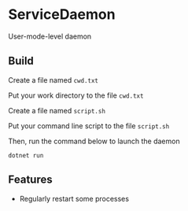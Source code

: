 # ServiceDaemon

User-mode-level daemon

## Build

Create a file named `cwd.txt`

Put your work directory to the file `cwd.txt`

Create a file named `script.sh`

Put your command line script to the file `script.sh`

Then, run the command below to launch the daemon

```
dotnet run
```

## Features

- Regularly restart some processes
